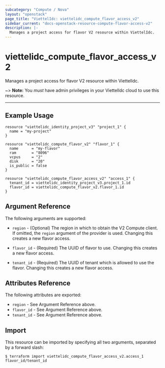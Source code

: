 ```yaml
---
subcategory: "Compute / Nova"
layout: "openstack"
page_title: "ViettelIdc: viettelidc_compute_flavor_access_v2"
sidebar_current: "docs-openstack-resource-compute-flavor-access-v2"
description: |-
  Manages a project access for flavor V2 resource within ViettelIdc.
---
```


# viettelidc\_compute\_flavor\_access\_v2

Manages a project access for flavor V2 resource within ViettelIdc.

~> **Note:** You _must_ have admin privileges in your ViettelIdc cloud to use
this resource.

---

## Example Usage

```hcl
resource "viettelidc_identity_project_v3" "project_1" {
  name = "my-project"
}

resource "viettelidc_compute_flavor_v2" "flavor_1" {
  name      = "my-flavor"
  ram       = "8096"
  vcpus     = "2"
  disk      = "20"
  is_public = false
}

resource "viettelidc_compute_flavor_access_v2" "access_1" {
  tenant_id = viettelidc_identity_project_v3.project_1.id
  flavor_id = viettelidc_compute_flavor_v2.flavor_1.id
}
```

## Argument Reference

The following arguments are supported:

* `region` - (Optional) The region in which to obtain the V2 Compute client.
    If omitted, the `region` argument of the provider is used.
    Changing this creates a new flavor access.

* `flavor_id` - (Required) The UUID of flavor to use. Changing this creates a new flavor access.

* `tenant_id` - (Required) The UUID of tenant which is allowed to use the flavor.
    Changing this creates a new flavor access.

## Attributes Reference

The following attributes are exported:

* `region` - See Argument Reference above.
* `flavor_id` - See Argument Reference above.
* `tenant_id` - See Argument Reference above.

## Import

This resource can be imported by specifying all two arguments, separated
by a forward slash:

```
$ terraform import viettelidc_compute_flavor_access_v2.access_1 flavor_id/tenant_id
```
